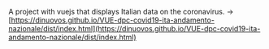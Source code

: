 A project with vuejs that displays Italian data on the coronavirus.
-> [https://dinuovos.github.io/VUE-dpc-covid19-ita-andamento-nazionale/dist/index.html](https://dinuovos.github.io/VUE-dpc-covid19-ita-andamento-nazionale/dist/index.html)
